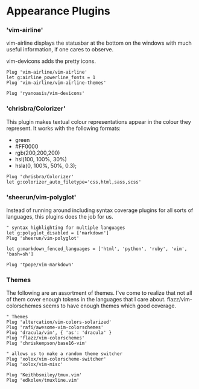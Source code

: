 # Appearance Plugins

### 'vim-airline'

vim-airline displays the statusbar at the bottom on the windows with much useful
information, if one cares to observe.

vim-devicons adds the pretty icons.

```vim
Plug 'vim-airline/vim-airline'
let g:airline_powerline_fonts = 1
Plug 'vim-airline/vim-airline-themes'

Plug 'ryanoasis/vim-devicons'
```

### 'chrisbra/Colorizer'

This plugin makes textual colour representations appear in the colour they
represent. It works with the following formats:

- green
- #FF0000
- rgb(200,200,200)
- hsl(100, 100%, 30%)
- hsla(0, 100%, 50%, 0.3);

```vim
Plug 'chrisbra/Colorizer'
let g:colorizer_auto_filetype='css,html,sass,scss'
```

### 'sheerun/vim-polyglot'

Instead of running around including syntax coverage plugins for all sorts of
languages, this plugins does the job for us.

```vim
" syntax highlighting for multiple languages
let g:polyglot_disabled = ['markdown']
Plug 'sheerun/vim-polyglot'

let g:markdown_fenced_languages = ['html', 'python', 'ruby', 'vim', 'bash=sh']

Plug 'tpope/vim-markdown'
```

### Themes

The following are an assortment of themes. I've come to realize that not all of
them cover enough tokens in the languages that I care about.
flazz/vim-colorschemes seems to have enough themes which good coverage.

```vim
" Themes
Plug 'altercation/vim-colors-solarized'
Plug 'rafi/awesome-vim-colorschemes'
Plug 'dracula/vim', { 'as': 'dracula' }
Plug 'flazz/vim-colorschemes'
Plug 'chriskempson/base16-vim'

" allows us to make a random theme switcher
Plug 'xolox/vim-colorscheme-switcher'
Plug 'xolox/vim-misc'
```

```vim
Plug 'Keithbsmiley/tmux.vim'
Plug 'edkolev/tmuxline.vim'
```
